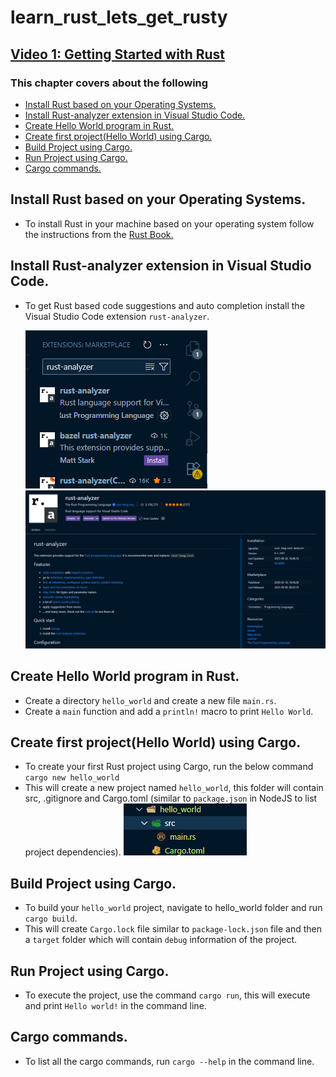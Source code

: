 # learn_rust_lets_get_rusty

## [Video 1: Getting Started with Rust](https://www.youtube.com/watch?v=OX9HJsJUDxA&list=PLai5B987bZ9CoVR-QEIN9foz4QCJ0H2Y8&index=1)

### This chapter covers about the following

- [Install Rust based on your Operating Systems.](#install-rust-based-on-your-operating-systems)
- [Install Rust-analyzer extension in Visual Studio Code.](#install-rust-analyzer-extension-in-visual-studio-code)
- [Create Hello World program in Rust.](#create-hello-world-program-in-rust)
- [Create first project(Hello World) using Cargo.](#create-first-projecthello-world-using-cargo)
- [Build Project using Cargo.](#build-project-using-cargo)
- [Run Project using Cargo.](#run-project-using-cargo)
- [Cargo commands.](#cargo-commands)

## Install Rust based on your Operating Systems.

- To install Rust in your machine based on your operating system follow the instructions from the [Rust Book.](https://doc.rust-lang.org/book/ch01-01-installation.html#installation)

## Install Rust-analyzer extension in Visual Studio Code.

- To get Rust based code suggestions and auto completion install the Visual Studio Code extension `rust-analyzer`.

  ![alt text](assets/extension-search.png)
  ![alt text](assets/rust-analyzer.png)

## Create Hello World program in Rust.

- Create a directory `hello_world` and create a new file `main.rs`.
- Create a `main` function and add a `println!` macro to print `Hello World`.

## Create first project(Hello World) using Cargo.

- To create your first Rust project using Cargo, run the below command
  `cargo new hello_world`
- This will create a new project named `hello_world`, this folder will contain src, .gitignore and Cargo.toml (similar to `package.json` in NodeJS to list project dependencies).
  ![alt text](assets/folder_structure.png)

## Build Project using Cargo.

- To build your `hello_world` project, navigate to hello_world folder and run `cargo build`.
- This will create `Cargo.lock` file similar to `package-lock.json` file and then a `target` folder which will contain `debug` information of the project.

## Run Project using Cargo.

- To execute the project, use the command `cargo run`, this will execute and print `Hello world!` in the command line.

## Cargo commands.

- To list all the cargo commands, run `cargo --help` in the command line.
